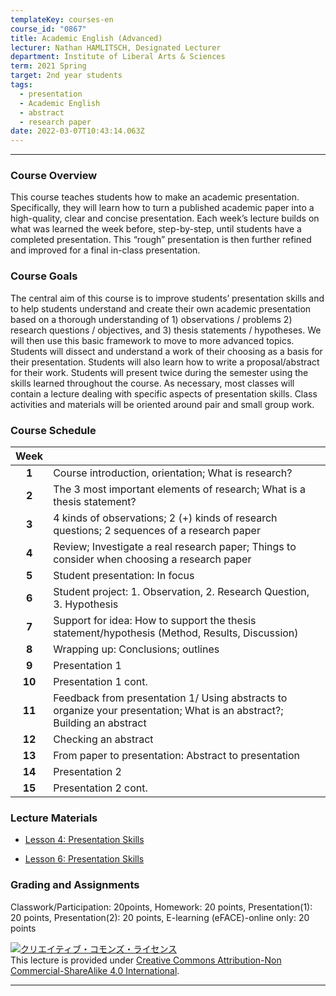 ```yaml
---
templateKey: courses-en
course_id: "0867"
title: Academic English (Advanced)
lecturer: Nathan HAMLITSCH, Designated Lecturer
department: Institute of Liberal Arts & Sciences
term: 2021 Spring
target: 2nd year students
tags:
  - presentation
  - Academic English
  - abstract
  - research paper
date: 2022-03-07T10:43:14.063Z
---
```


---

### Course Overview

This course teaches students how to make an academic presentation. Specifically, they will learn how to turn a published academic paper into a high-quality, clear and concise presentation. Each week’s lecture builds on what was learned the week before, step-by-step, until students have a completed presentation. This “rough” presentation is then further refined and improved for a final in-class presentation.

### Course Goals

The central aim of this course is to improve students’ presentation skills and to help students understand and create their own academic presentation based on a thorough understanding of 1) observations / problems 2) research questions / objectives, and 3) thesis statements / hypotheses. We will then use this basic framework to move to more advanced topics. Students will dissect and understand a work of their choosing as a basis for their presentation. Students will also learn how to write a proposal/abstract for their work. Students will present twice during the semester using the skills learned throughout the course. As necessary, most classes will contain a lecture dealing with specific aspects of presentation skills. Class activities and materials will be oriented around pair and small group work.

### Course Schedule

| **Week** |                                                                                                                         |
| :------: | :---------------------------------------------------------------------------------------------------------------------- |
|  **1**   | Course introduction, orientation; What is research?                                                                     |
|  **2**   | The 3 most important elements of research; What is a thesis statement?                                                  |
|  **3**   | 4 kinds of observations; 2 (+) kinds of research questions; 2 sequences of a research paper                             |
|  **4**   | Review; Investigate a real research paper; Things to consider when choosing a research paper                            |
|  **5**   | Student presentation: In focus                                                                                          |
|  **6**   | Student project: 1. Observation, 2. Research Question, 3. Hypothesis                                                    |
|  **7**   | Support for idea: How to support the thesis statement/hypothesis (Method, Results, Discussion)                          |
|  **8**   | Wrapping up: Conclusions; outlines                                                                                      |
|  **9**   | Presentation 1                                                                                                          |
|  **10**  | Presentation 1 cont.                                                                                                    |
|  **11**  | Feedback from presentation 1/ Using abstracts to organize your presentation; What is an abstract?; Building an abstract |
|  **12**  | Checking an abstract                                                                                                    |
|  **13**  | From paper to presentation: Abstract to presentation                                                                    |
|  **14**  | Presentation 2                                                                                                          |
|  **15**  | Presentation 2 cont.                                                                                                    |

### Lecture Materials

- [Lesson 4: Presentation Skills](https://ocw.nagoya-u.jp/files/867/slide1.pdf)

- [Lesson 6: Presentation Skills](https://ocw.nagoya-u.jp/files/867/slide2.pdf)

### Grading and Assignments

Classwork/Participation: 20points, Homework: 20 points, Presentation(1): 20 points, Presentation(2): 20 points, E-learning (eFACE)-online only: 20 points

<a rel="license" href="http://creativecommons.org/licenses/by-nc-sa/4.0/"><img alt="クリエイティブ・コモンズ・ライセンス" style="border-width:0" style="border-width:0;"  data-src="" src="https://i.creativecommons.org/l/by-nc-sa/4.0/88x31.png" /></a><br />This lecture is provided under <a rel="license" href="http://creativecommons.org/licenses/by-nc-sa/4.0/">Creative Commons Attribution-Non Commercial-ShareAlike 4.0 International</a>.

---
